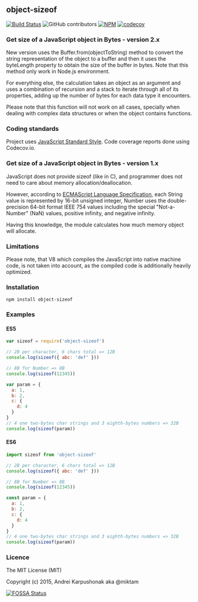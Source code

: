 ## object-sizeof

[![Build Status](https://travis-ci.org/miktam/sizeof.svg?branch=master)](https://travis-ci.org/miktam/sizeof) ![GitHub contributors](https://img.shields.io/github/contributors/miktam/sizeof) [![NPM](https://img.shields.io/npm/dy/object-sizeof)](https://img.shields.io/npm/dy/object-sizeof) [![codecov](https://codecov.io/gh/miktam/sizeof/branch/master/graph/badge.svg?token=qPHxmWpC1K)](https://codecov.io/gh/miktam/sizeof)

### Get size of a JavaScript object in Bytes - version 2.x

New version uses the Buffer.from(objectToString) method to convert the string representation of the object to a buffer and then it uses the byteLength property to obtain the size of the buffer in bytes.
Note that this method only work in Node.js environment.

For everything else, the calculation takes an object as an argument and uses a combination of recursion and a stack to iterate through all of its properties, adding up the number of bytes for each data type it encounters.

Please note that this function will not work on all cases, specially when dealing with complex data structures or when the object contains functions.

### Coding standards

Project uses [JavaScript Standard Style](https://standardjs.com/).
Code coverage reports done using Codecov.io.

### Get size of a JavaScript object in Bytes - version 1.x

JavaScript does not provide sizeof (like in C), and programmer does not need to care about memory allocation/deallocation.

However, according to [ECMAScript Language Specification](http://www.ecma-international.org/ecma-262/5.1/), each String value is represented by 16-bit unsigned integer, Number uses the double-precision 64-bit format IEEE 754 values including the special "Not-a-Number" (NaN) values, positive infinity, and negative infinity.

Having this knowledge, the module calculates how much memory object will allocate.

### Limitations

Please note, that V8 which compiles the JavaScript into native machine code, is not taken into account, as the compiled code is additionally heavily optimized.

### Installation

`npm install object-sizeof`

### Examples

#### ES5

```javascript
var sizeof = require('object-sizeof')

// 2B per character, 6 chars total => 12B
console.log(sizeof({ abc: 'def' }))

// 8B for Number => 8B
console.log(sizeof(12345))

var param = {
  a: 1,
  b: 2,
  c: {
    d: 4
  }
}
// 4 one two-bytes char strings and 3 eighth-bytes numbers => 32B
console.log(sizeof(param))
```

#### ES6

```javascript
import sizeof from 'object-sizeof'

// 2B per character, 6 chars total => 12B
console.log(sizeof({ abc: 'def' }))

// 8B for Number => 8B
console.log(sizeof(12345))

const param = {
  a: 1,
  b: 2,
  c: {
    d: 4
  }
}
// 4 one two-bytes char strings and 3 eighth-bytes numbers => 32B
console.log(sizeof(param))
```

### Licence

The MIT License (MIT)

Copyright (c) 2015, Andrei Karpushonak aka @miktam

[![FOSSA Status](https://app.fossa.io/api/projects/git%2Bgithub.com%2Fmiktam%2Fsizeof.svg?type=shield)](https://app.fossa.io/projects/git%2Bgithub.com%2Fmiktam%2Fsizeof?ref=badge_shield)
